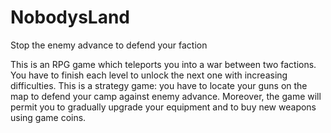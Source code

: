 # NobodysLand
Stop the enemy advance to defend your faction

This is an RPG game which teleports you into a war between two factions. 
You have to finish each level to unlock the next one with increasing difficulties.
This is a strategy game: you have to locate your guns on the map to defend your camp against enemy advance.
Moreover, the game will permit you to gradually upgrade your equipment and to buy new weapons using game coins.
